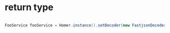 
# return type


```java

FooService fooService = Homer.instance().setDecoder(new FastjsonDecoder()).build(FooService.class);

```



